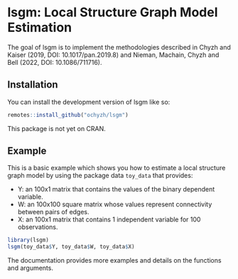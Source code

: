 
# lsgm: Local Structure Graph Model Estimation

<!-- badges: start -->
<!-- badges: end -->

The goal of lsgm is to implement the methodologies described in Chyzh and Kaiser
(2019, DOI: 10.1017/pan.2019.8) and Nieman, Machain, Chyzh and Bell (2022, DOI:
10.1086/711716).

## Installation

You can install the development version of lsgm like so:

``` r
remotes::install_github("ochyzh/lsgm")
```

This package is not yet on CRAN.

## Example

This is a basic example which shows you how to estimate a local structure graph
model by using the package data `toy_data` that provides:

* Y: an 100x1 matrix that contains the values of the binary dependent variable.
* W: an 100x100 square matrix whose values represent connectivity between pairs
  of edges.
* X: an 100x1 matrix that contains 1 independent variable for 100 observations.

``` r
library(lsgm)
lsgm(toy_data$Y, toy_data$W, toy_data$X)
```

The documentation provides more examples and details on the functions and
arguments.
